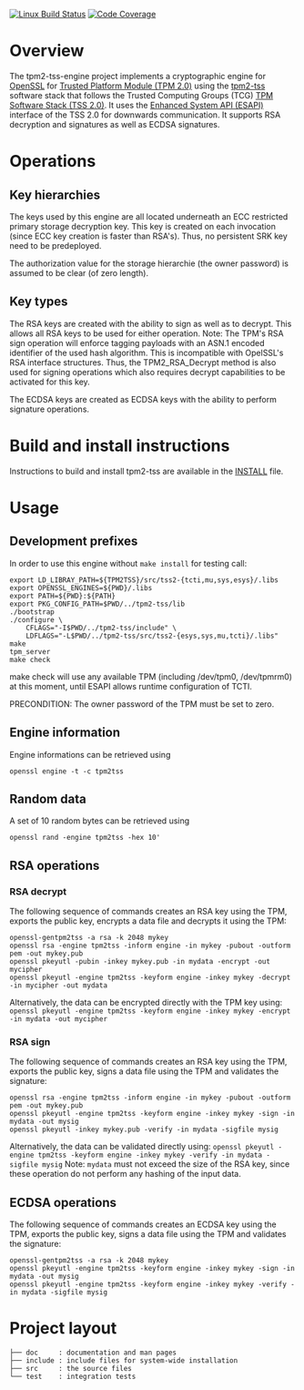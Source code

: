 [![Linux Build Status](https://travis-ci.org/tpm2-software/tpm2-tss-engine.svg?branch=master)](https://travis-ci.org/tpm2-software/tpm2-tss-engine)
[![Code Coverage](https://codecov.io/gh/tpm2-software/tpm2-tss-engine/branch/master/graph/badge.svg)](https://codecov.io/gh/tpm2-software/tpm2-tss-engine)

# Overview
The tpm2-tss-engine project implements a cryptographic engine for
[OpenSSL](https://www.openssl.org) for
[Trusted Platform Module (TPM 2.0)](https://trustedcomputinggroup.org/work-groups/trusted-platform-module/)
using the [tpm2-tss](https://www.github.org/tpm2-software/tpm2-tss) software stack
that follows the Trusted Computing Groups (TCG) 
[TPM Software Stack (TSS 2.0)](https://trustedcomputinggroup.org/work-groups/software-stack/).
It uses the 
[Enhanced System API (ESAPI)](https://trustedcomputinggroup.org/wp-content/uploads/TSS_ESAPI_Version-0.9_Revision-04_reviewEND030918.pdf)
interface of the TSS 2.0 for downwards communication.
It supports RSA decryption and signatures as well as ECDSA signatures.

# Operations

## Key hierarchies
The keys used by this engine are all located underneath an ECC restricted
primary storage decryption key. This key is created on each invocation (since
ECC key creation is faster than RSA's). Thus, no persistent SRK key need to be
predeployed.

The authorization value for the storage hierarchie (the owner password) is
assumed to be clear (of zero length).

## Key types
The RSA keys are created with the ability to sign as well as to decrypt.
This allows all RSA keys to be used for either operation.
Note: The TPM's RSA sign operation will enforce tagging payloads with an ASN.1
encoded identifier of the used hash algorithm. This is incompatible with
OpelSSL's RSA interface structures. Thus, the TPM2_RSA_Decrypt method is also
used for signing operations which also requires decrypt capabilities to be
activated for this key.

The ECDSA keys are created as ECDSA keys with the ability to perform signature
operations.

# Build and install instructions
Instructions to build and install tpm2-tss are available in the
[INSTALL](INSTALL.md) file.

# Usage

## Development prefixes
In order to use this engine without `make install` for testing call:
```
export LD_LIBRAY_PATH=${TPM2TSS}/src/tss2-{tcti,mu,sys,esys}/.libs
export OPENSSL_ENGINES=${PWD}/.libs
export PATH=${PWD}:${PATH}
export PKG_CONFIG_PATH=$PWD/../tpm2-tss/lib
./bootstrap
./configure \
    CFLAGS="-I$PWD/../tpm2-tss/include" \
    LDFLAGS="-L$PWD/../tpm2-tss/src/tss2-{esys,sys,mu,tcti}/.libs"
make
tpm_server
make check
```
make check will use any available TPM (including /dev/tpm0,
/dev/tpmrm0) at this moment, until ESAPI allows runtime configuration of TCTI.

PRECONDITION: The owner password of the TPM must be set to zero.

## Engine information
Engine informations can be retrieved using
```
openssl engine -t -c tpm2tss
```

## Random data
A set of 10 random bytes can be retrieved using
```
openssl rand -engine tpm2tss -hex 10'
```

## RSA operations

### RSA decrypt
The following sequence of commands creates an RSA key using the TPM, exports the
public key, encrypts a data file and decrypts it using the TPM:
```
openssl-gentpm2tss -a rsa -k 2048 mykey
openssl rsa -engine tpm2tss -inform engine -in mykey -pubout -outform pem -out mykey.pub
openssl pkeyutl -pubin -inkey mykey.pub -in mydata -encrypt -out mycipher
openssl pkeyutl -engine tpm2tss -keyform engine -inkey mykey -decrypt -in mycipher -out mydata
```
Alternatively, the data can be encrypted directly with the TPM key using:
`openssl pkeyutl -engine tpm2tss -keyform engine -inkey mykey -encrypt -in mydata -out mycipher`

### RSA sign
The following sequence of commands creates an RSA key using the TPM, exports the
public key, signs a data file using the TPM and validates the signature:
```
openssl rsa -engine tpm2tss -inform engine -in mykey -pubout -outform pem -out mykey.pub
openssl pkeyutl -engine tpm2tss -keyform engine -inkey mykey -sign -in mydata -out mysig
openssl pkeyutl -inkey mykey.pub -verify -in mydata -sigfile mysig
```
Alternatively, the data can be validated directly using:
`openssl pkeyutl -engine tpm2tss -keyform engine -inkey mykey -verify -in mydata -sigfile mysig`
Note: `mydata` must not exceed the size of the RSA key, since these operation
do not perform any hashing of the input data.

## ECDSA operations
The following sequence of commands creates an ECDSA key using the TPM, exports
the public key, signs a data file using the TPM and validates the signature:
```
openssl-gentpm2tss -a rsa -k 2048 mykey
openssl pkeyutl -engine tpm2tss -keyform engine -inkey mykey -sign -in mydata -out mysig
openssl pkeyutl -engine tpm2tss -keyform engine -inkey mykey -verify -in mydata -sigfile mysig
```

# Project layout
```
├── doc     : documentation and man pages
├── include : include files for system-wide installation
├── src     : the source files
└── test    : integration tests
```
